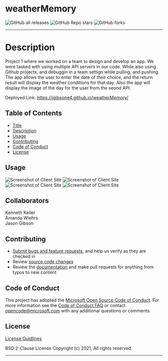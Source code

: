 #  weatherMemory
![GitHub all releases](https://img.shields.io/github/downloads/jgibsone4/jgibsone4.github.io/total?style=flat-square)
![GitHub Repo stars](https://img.shields.io/github/stars/jgibsone4/jgibsone4.github.io?style=flat-square)
![GitHub forks](https://img.shields.io/github/forks/jgibsone4/jgibsone4.github.io?style=social)

---
# Description 
Project 1 where we worked on a team to design and develop an app.  We were tasked with using multiple API servers in our code. While also using Github projects, and debuggin in a team settign while pulling, and pushing. The app allows the user to enter the date of their choice, and the return result will display the weather conditions for that day. Also the app will display the image of the day for the user from the seond API.

Deployed Link: https://jgibsone4.github.io/weatherMemory/


## Table of Contents

* [Title](#weatherMemory)
* [Description](#description)
* [Usage](#usage)
* [Contributing](#contributing)
* [Code of Conduct](#code-of-conduct)
* [License](#license)


## Usage 
![Screenshot of Client Site](https://github.com/jgibsone4/weatherMemory/blob/main/assets/images/main.png)
![Screenshot of Client Site](https://github.com/jgibsone4/weatherMemory/blob/main/assets/images/20210116_045126.jpg)
![Screenshot of Client Site](https://github.com/jgibsone4/weatherMemory/blob/main/assets/images/Screenshot_20210116-045108_Brave.jpg)
![Screenshot of Client Site](https://github.com/jgibsone4/weatherMemory/blob/main/assets/images/results.png)




Collaborators                               
------------                                 
Kenneth Keller                                      
Amanda Wiehrs                                   
Jason Gibson                                                
                                   

## Contributing

* [Submit bugs and feature requests](https://github.com/jgibsone4/weatherMemory/issues), and help us verify as they are checked in
* Review [source code changes](https://github.com/jgibsone4/weatherMemory/pulls)
* Review the [documentation](https://github.com/jgibsone4/weatherMemory) and make pull requests for anything from typos to new content


## Code of Conduct

This project has adopted the [Microsoft Open Source Code of Conduct](https://opensource.microsoft.com/codeofconduct/). For more information see the [Code of Conduct FAQ](https://opensource.microsoft.com/codeofconduct/faq/) or contact [opencode@microsoft.com](mailto:opencode@microsoft.com) with any additional questions or comments.


## License

[License Guidlines](https://github.com/jgibsone4/weatherMemory/blob/main/LICENSE.txt) 

BSD 2-Clause License
Copyright (c) 2021, 
All rights reserved.

---
